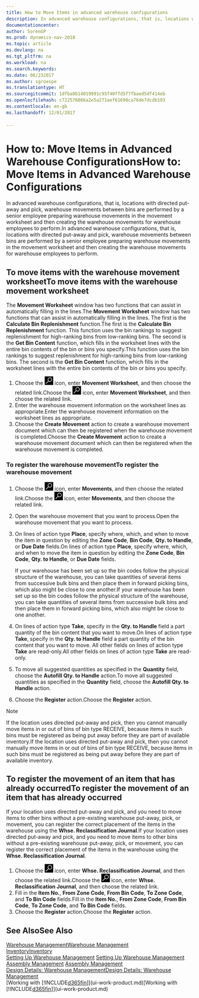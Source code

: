 ```yaml
---
title: How to Move Items in advanced warehouse configurations
description: In advanced warehouse configurations, that is, locations with directed put-away and pick, warehouse movements between bins are performed by a senior employee preparing warehouse movements in the movement worksheet and then creating the warehouse movements for warehouse employees to perform.
documentationcenter: 
author: SorenGP
ms.prod: dynamics-nav-2018
ms.topic: article
ms.devlang: na
ms.tgt_pltfrm: na
ms.workload: na
ms.search.keywords: 
ms.date: 08/232017
ms.author: sgroespe
ms.translationtype: HT
ms.sourcegitcommit: 1dfba8b14019991c95f40ffd5f7fbaed5df414eb
ms.openlocfilehash: c722576066a2e5a271aef61698ca76de7dcdb193
ms.contentlocale: en-gb
ms.lasthandoff: 12/01/2017

---
```

# <a name="how-to-move-items-in-advanced-warehouse-configurations"></a><span data-ttu-id="75391-103">How to: Move Items in Advanced Warehouse Configurations</span><span class="sxs-lookup"><span data-stu-id="75391-103">How to: Move Items in Advanced Warehouse Configurations</span></span>
<span data-ttu-id="75391-104">In advanced warehouse configurations, that is, locations with directed put-away and pick, warehouse movements between bins are performed by a senior employee preparing warehouse movements in the movement worksheet and then creating the warehouse movements for warehouse employees to perform.</span><span class="sxs-lookup"><span data-stu-id="75391-104">In advanced warehouse configurations, that is, locations with directed put-away and pick, warehouse movements between bins are performed by a senior employee preparing warehouse movements in the movement worksheet and then creating the warehouse movements for warehouse employees to perform.</span></span>  

## <a name="to-move-items-with-the-warehouse-movement-worksheet"></a><span data-ttu-id="75391-105">To move items with the warehouse movement worksheet</span><span class="sxs-lookup"><span data-stu-id="75391-105">To move items with the warehouse movement worksheet</span></span>
<span data-ttu-id="75391-106">The **Movement Worksheet** window has two functions that can assist in automatically filling in the lines.</span><span class="sxs-lookup"><span data-stu-id="75391-106">The **Movement Worksheet** window has two functions that can assist in automatically filling in the lines.</span></span> <span data-ttu-id="75391-107">The first is the **Calculate Bin Replenishment** function.</span><span class="sxs-lookup"><span data-stu-id="75391-107">The first is the **Calculate Bin Replenishment** function.</span></span> <span data-ttu-id="75391-108">This function uses the bin rankings to suggest replenishment for high-ranking bins from low-ranking bins. The second is the **Get Bin Content** function, which fills in the worksheet lines with the entire bin contents of the bin or bins you specify.</span><span class="sxs-lookup"><span data-stu-id="75391-108">This function uses the bin rankings to suggest replenishment for high-ranking bins from low-ranking bins. The second is the **Get Bin Content** function, which fills in the worksheet lines with the entire bin contents of the bin or bins you specify.</span></span>

1.  <span data-ttu-id="75391-109">Choose the ![Search for Page or Report](media/ui-search/search_small.png "Search for Page or Report icon") icon, enter **Movement Worksheet**, and then choose the related link.</span><span class="sxs-lookup"><span data-stu-id="75391-109">Choose the ![Search for Page or Report](media/ui-search/search_small.png "Search for Page or Report icon") icon, enter **Movement Worksheet**, and then choose the related link.</span></span>  
2.  <span data-ttu-id="75391-110">Enter the warehouse movement information on the worksheet lines as appropriate.</span><span class="sxs-lookup"><span data-stu-id="75391-110">Enter the warehouse movement information on the worksheet lines as appropriate.</span></span>  
3. <span data-ttu-id="75391-111">Choose the **Create Movement** action to create a warehouse movement document which can then be registered when the warehouse movement is completed.</span><span class="sxs-lookup"><span data-stu-id="75391-111">Choose the **Create Movement** action to create a warehouse movement document which can then be registered when the warehouse movement is completed.</span></span>  

### <a name="to-register-the-warehouse-movement"></a><span data-ttu-id="75391-112">To register the warehouse movement</span><span class="sxs-lookup"><span data-stu-id="75391-112">To register the warehouse movement</span></span>  
1.  <span data-ttu-id="75391-113">Choose the ![Search for Page or Report](media/ui-search/search_small.png "Search for Page or Report icon") icon, enter **Movements**, and then choose the related link.</span><span class="sxs-lookup"><span data-stu-id="75391-113">Choose the ![Search for Page or Report](media/ui-search/search_small.png "Search for Page or Report icon") icon, enter **Movements**, and then choose the related link.</span></span>  
2.  <span data-ttu-id="75391-114">Open the warehouse movement that you want to process.</span><span class="sxs-lookup"><span data-stu-id="75391-114">Open the warehouse movement that you want to process.</span></span>  
3.  <span data-ttu-id="75391-115">On lines of action type **Place**, specify where, which, and when to move the item in question by editing the **Zone Code**, **Bin Code**, **Qty. to Handle**, or **Due Date** fields.</span><span class="sxs-lookup"><span data-stu-id="75391-115">On lines of action type **Place**, specify where, which, and when to move the item in question by editing the **Zone Code**, **Bin Code**, **Qty. to Handle**, or **Due Date** fields.</span></span>  

    <span data-ttu-id="75391-116">If your warehouse has been set up so the bin codes follow the physical structure of the warehouse, you can take quantities of several items from successive bulk bins and then place them in forward picking bins, which also might be close to one another.</span><span class="sxs-lookup"><span data-stu-id="75391-116">If your warehouse has been set up so the bin codes follow the physical structure of the warehouse, you can take quantities of several items from successive bulk bins and then place them in forward picking bins, which also might be close to one another.</span></span>  
4.  <span data-ttu-id="75391-117">On lines of action type **Take**, specify in the **Qty. to Handle** field a part quantity of the bin content that you want to move.</span><span class="sxs-lookup"><span data-stu-id="75391-117">On lines of action type **Take**, specify in the **Qty. to Handle** field a part quantity of the bin content that you want to move.</span></span> <span data-ttu-id="75391-118">All other fields on lines of action type **Take** are read-only.</span><span class="sxs-lookup"><span data-stu-id="75391-118">All other fields on lines of action type **Take** are read-only.</span></span>  
5.  <span data-ttu-id="75391-119">To move all suggested quantities as specified in the **Quantity** field, choose the **Autofill Qty. to Handle** action.</span><span class="sxs-lookup"><span data-stu-id="75391-119">To move all suggested quantities as specified in the **Quantity** field, choose the **Autofill Qty. to Handle** action.</span></span>  
6. <span data-ttu-id="75391-120">Choose the **Register** action.</span><span class="sxs-lookup"><span data-stu-id="75391-120">Choose the **Register** action.</span></span>  

> [!NOTE]  
>  <span data-ttu-id="75391-121">If the location uses directed put-away and pick, then you cannot manually move items in or out of bins of bin type RECEIVE, because items in such bins must be registered as being put away before they are part of available inventory.</span><span class="sxs-lookup"><span data-stu-id="75391-121">If the location uses directed put-away and pick, then you cannot manually move items in or out of bins of bin type RECEIVE, because items in such bins must be registered as being put away before they are part of available inventory.</span></span>

## <a name="to-register-the-movement-of-an-item-that-has-already-occurred"></a><span data-ttu-id="75391-122">To register the movement of an item that has already occurred</span><span class="sxs-lookup"><span data-stu-id="75391-122">To register the movement of an item that has already occurred</span></span>  
<span data-ttu-id="75391-123">If your location uses directed put-away and pick, and you need to move items to other bins without a pre-existing warehouse put-away, pick, or movement, you can register the correct placement of the items in the warehouse using the **Whse. Reclassification Journal**.</span><span class="sxs-lookup"><span data-stu-id="75391-123">If your location uses directed put-away and pick, and you need to move items to other bins without a pre-existing warehouse put-away, pick, or movement, you can register the correct placement of the items in the warehouse using the **Whse. Reclassification Journal**.</span></span>

1.  <span data-ttu-id="75391-124">Choose the ![Search for Page or Report](media/ui-search/search_small.png "Search for Page or Report icon") icon, enter **Whse. Reclassification Journal**, and then choose the related link.</span><span class="sxs-lookup"><span data-stu-id="75391-124">Choose the ![Search for Page or Report](media/ui-search/search_small.png "Search for Page or Report icon") icon, enter **Whse. Reclassification Journal**, and then choose the related link.</span></span>  
2.  <span data-ttu-id="75391-125">Fill in the **Item No.**, **From Zone Code**, **From Bin Code**, **To Zone Code**, and **To Bin Code** fields.</span><span class="sxs-lookup"><span data-stu-id="75391-125">Fill in the **Item No.**, **From Zone Code**, **From Bin Code**, **To Zone Code**, and **To Bin Code** fields.</span></span>  
3.  <span data-ttu-id="75391-126">Choose the **Register** action.</span><span class="sxs-lookup"><span data-stu-id="75391-126">Choose the **Register** action.</span></span>  

## <a name="see-also"></a><span data-ttu-id="75391-127">See Also</span><span class="sxs-lookup"><span data-stu-id="75391-127">See Also</span></span>  
[<span data-ttu-id="75391-128">Warehouse Management</span><span class="sxs-lookup"><span data-stu-id="75391-128">Warehouse Management</span></span>](warehouse-manage-warehouse.md)  
[<span data-ttu-id="75391-129">Inventory</span><span class="sxs-lookup"><span data-stu-id="75391-129">Inventory</span></span>](inventory-manage-inventory.md)  
<span data-ttu-id="75391-130">[Setting Up Warehouse Management](warehouse-setup-warehouse.md)   </span><span class="sxs-lookup"><span data-stu-id="75391-130">[Setting Up Warehouse Management](warehouse-setup-warehouse.md)   </span></span>  
<span data-ttu-id="75391-131">[Assembly Management](assembly-assemble-items.md)  </span><span class="sxs-lookup"><span data-stu-id="75391-131">[Assembly Management](assembly-assemble-items.md)  </span></span>  
[<span data-ttu-id="75391-132">Design Details: Warehouse Management</span><span class="sxs-lookup"><span data-stu-id="75391-132">Design Details: Warehouse Management</span></span>](design-details-warehouse-management.md)  
<span data-ttu-id="75391-133">[Working with [!INCLUDE[d365fin](includes/d365fin_md.md)]](ui-work-product.md)</span><span class="sxs-lookup"><span data-stu-id="75391-133">[Working with [!INCLUDE[d365fin](includes/d365fin_md.md)]](ui-work-product.md)</span></span>

